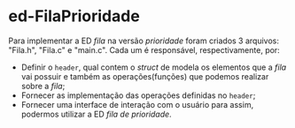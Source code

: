 # ed-FilaPrioridade

Para implementar a ED _fila_ na versão _prioridade_ foram criados 3 arquivos: "Fila.h", "Fila.c" e "main.c". Cada um é responsável, respectivamente, por:

* Definir o `header`, qual contem o _struct_ de modela os elementos que a _fila_ vai possuir e também as operações(funções) que podemos realizar sobre a _fila_;
* Fornecer as implementação das operações definidas no `header`;
* Fornecer uma interface de interação com o usuário para assim, podermos utilizar a ED _fila de prioridade_.
